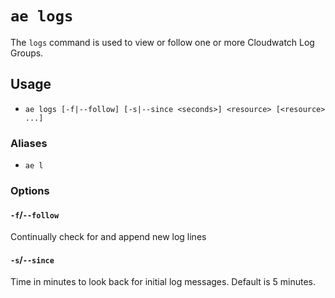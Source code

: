 # `ae logs`
The `logs` command is used to view or follow one or more Cloudwatch Log Groups.

## Usage
- `ae logs [-f|--follow] [-s|--since <seconds>] <resource> [<resource> ...]`

### Aliases
- `ae l`

### Options
#### `-f`/`--follow`
Continually check for and append new log lines

#### `-s`/`--since`
Time in minutes to look back for initial log messages.
Default is 5 minutes.
